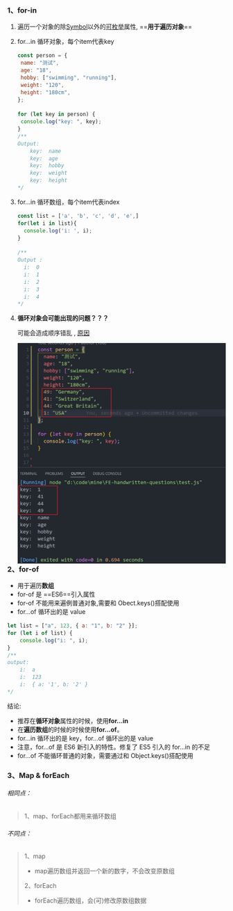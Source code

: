 ### 1、for-in

1. 遍历一个对象的除[Symbol](https://developer.mozilla.org/en-US/docs/Web/JavaScript/Reference/Global_Objects/Symbol)以外的[可枚举](https://developer.mozilla.org/zh-CN/docs/Web/JavaScript/Enumerability_and_ownership_of_properties)属性, ==**用于遍历对象**==

2. for...in 循环对象，每个item代表key

   ```js
   const person = {
   	name: "测试",
   	age: "18",
   	hobby: ["swimming", "running"],
   	weight: "120",
   	height: "180cm",
   };
   
   for (let key in person) {
   	console.log("key: ", key);
   }
   /**
   Output:
       key:  name
       key:  age
       key:  hobby
       key:  weight
       key:  height
   */
   
   ```
   
3. for...in 循环数组，每个item代表index

   ```js
   const list = ['a', 'b', 'c', 'd', 'e',]
   for(let i in list){
     console.log('i: ', i);
   }
   
   /**
   Output :
     i:  0
     i:  1
     i:  2
     i:  3
     i:  4
   */
   ```

4. **循环对象会可能出现的问题？？？**

   可能会造成顺序错乱 , [原因](https://juejin.cn/post/6844903555401252871)

   <img src="https://raw.githubusercontent.com/JuntengMa/image/master/202202211608715.png" alt="image-20220221160824552" style="zoom:50%;float:left" />

### 2、for-of

- 用于遍历**数组**
- for-of 是 ==ES6==引入属性
- for-of 不能用来遍例普通对象,需要和 Obect.keys()搭配使用
- for...of 循环出的是 value

```js
let list = ["a", 123, { a: "1", b: "2" }];
for (let i of list) {
	console.log("i: ", i);
}
/**
output: 
	i:  a
	i:  123
	i:  { a: '1', b: '2' }
*/
```

结论:

- 推荐在**循环对象**属性的时候，使用**for...in**
- 在**遍历数组**的时候的时候使用**for...of**。
- for...in 循环出的是 key，for...of 循环出的是 value
- 注意，for...of 是 ES6 新引入的特性。修复了 ES5 引入的 for...in 的不足
- for...of 不能循环普通的对象，需要通过和 Object.keys()搭配使用



### 3、Map & forEach

###### 相同点：

> 1、map、forEach都用来循环数组

###### 不同点：

> 1、map
>
>  -	map遍历数组并返回一个新的数字，不会改变原数组
>
> 2、forEach
>
> - forEach遍历数组，会(可)修改原数组数据


